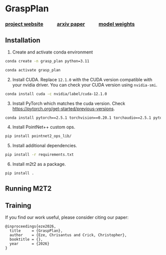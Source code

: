 # GraspPlan
### [project website](https://grasp_plan.github.io) &emsp; &emsp; [arxiv paper](https://arxiv.org/abs/2311.00926) &emsp; &emsp; [model weights](https://drive.google.com/drive/folders/1qlvHVi1-Jk4ET-NyHwnqZOxALVy9kTO5)
<!-- ![robot](figures/real_robot.gif) -->

## Installation
1. Create and activate conda environment
```bash
conda create -n grasp_plan python=3.11
```
```bash
conda activate grasp_plan
```
2. Install CUDA. Replace `12.1.0` with the CUDA version compatible with your nvidia driver. You can check your CUDA version using `nvidia-smi`.
```bash
conda install cuda -c nvidia/label/cuda-12.1.0
```
3. Install PyTorch which matches the cuda version. Check https://pytorch.org/get-started/previous-versions.
```bash
conda install pytorch==2.5.1 torchvision==0.20.1 torchaudio==2.5.1 pytorch-cuda=12.1 -c pytorch -c nvidia
```
4. Install PointNet++ custom ops.
```bash
pip install pointnet2_ops_lib/
```
5. Install additional dependencies.
```bash
pip install -r requirements.txt
```
6. Install m2t2 as a package.
```bash
pip install .
```

## Running M2T2
<!-- 1. Download [[model weights]](https://huggingface.co/wentao-yuan/m2t2). `m2t2.pth` is the generic pick-and-place model which outputs all possible grasping and placement poses, whereas `m2t2_language.pth` is a model that outputs a single grasping or placement pose conditioned on a language goal.

2. Run `meshcat-server` in a separate terminal. Open `http://127.0.0.1:7000/static/` in a browser window for visualization.

3. Try out M2T2 on different scenes under `sample_data`.
    1. `real_world/00` and `real_world/02` contain real-world scenes before grasping
    ```
    python demo.py eval.checkpoint=m2t2.pth eval.data_dir=sample_data/real_world/00 eval.mask_thresh=0.4 eval.num_runs=5
    ```
    Use `eval.mask_thresh` to control the confidence threshold for output grasps. Use `eval.num_runs` to aggregate multiple forward passes for more complete prediction.

    2. `real_world/00` and `real_world/02` contain real-world scenes before placement. It can be run with the same command. Just replace the path in `eval.data_dir`.

    3. Under `rlbench` there are two episodes of the task `meat_off_grill`. Running the following command to see the grasp prediction
    ```
    python demo_rlbench.py eval.checkpoint=m2t2_language.pth rlbench.episode=4
    ```
    and
    ```
    python demo_rlbench.py eval.checkpoint=m2t2_language.pth rlbench.episode=4 rlbench.frame_id=90
    ```
    to see the placement prediction. -->

## Training
<!-- We are not able to release the training dataset at this point due to copyright issues, but we do provide the training script and a few simulated scenes under `sample_data/simulation` to show the data format. Here's how you would train the model.
```
python train.py m2t2.action_decoder.max_num_pred=512 data.root_dir=sample_data/simulation train.log_dir=logs/test train.num_gpus=1 train.batch_size=4 train.print_freq=1 train.plot_freq=4
```
You can visualize training curves and plots by running tensorboard on the log directory:
```
tensorboard --logdir logs/test
``` -->

If you find our work useful, please consider citing our paper:
```
@inproceedings{eze2026,
  title     = {GraspPlan},
  author    = {Eze, Chrisantus and Crick, Christopher},
  booktitle = {},
  year      = {2026}
}
```